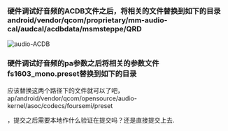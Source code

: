 ### 硬件调试好音频的ACDB文件之后，将相关的文件替换到如下的目录android/vendor/qcom/proprietary/mm-audio-cal/audcal/acdbdata/msmsteppe/QRD

![audio-ACDB](https://i.imgur.com/aDNNLnq.png)

### 硬件调试好音频的pa参数之后将相关的参数文件fs1603_mono.preset替换到如下的目录



应该替换这两个路径下的文件就可以了吧，ap/android/vendor/qcom/opensource/audio-kernel/asoc/codecs/foursemi/preset

，提交之后需要本地作什么验证在提交吗？还是直接提交上去.